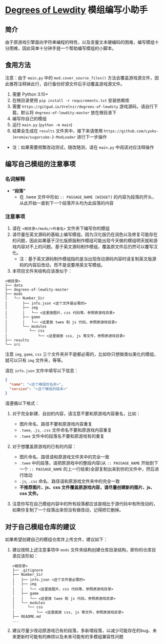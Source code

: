 # [Degrees of Lewdity][dol] 模组编写小助手

## 简介
由于原游戏引擎面向字符串编程的特性，以及变量文本硬编码的困难，编写模组十分困难，因此简单十分钟手搓一个帮助编写模组的小脚本。

## 食用方法
注意：由于 `main.py` 中的 `mod.cover_source_files()` 方法会覆盖游戏源文件，因此推荐注释掉此行，自行备份好源文件后手动覆盖游戏源文件。

1. 需要 Python 3.10+
2. 在根目录使用 `pip install -r requirements.txt` 安装依赖库
3. 需要 `https://gitgud.io/Vrelnir/degrees-of-lewdity` 游戏源码，请自行下载，默认将 `degrees-of-lewdity-master` 放在根目录下
4. 编写你自己的模组
5. 运行 `main.py` (`python -m main`)
6. 结果会生成在 `results` 文件夹中，接下来请使用 `https://github.com/Lyoko-Jeremie/sugarcube-2-ModLoader` 进行下一步操作
- 注：如果需要频繁改动测试，随改随测，请在 `main.py` 中阅读对应注释操作

## 编写自己模组的注意事项
### 名词解释 ###

- __“段落”__
  - 在 .twee 文件中形如 `:: PASSAGE_NAME [WIDGET]` 的内容为段落的开头，从此开始一直到下一个段落开头均为此段落的内容

### 注意事项 ###
1. 请在 `<根目录>/mods/<作者名>` 文件夹下编写你的模组
2. 请尽量在英文源码的基础上编写模组，因为汉化版仍在润色以及修复可能存在的问题，因此如果基于汉化版原版制作模组可能出现今天做的模组明天就和游戏内容对不上的问题。基于英文源码制作模组，覆盖原文件后仍然可以覆写汉化。
   * 注：基于英文源码制作模组指的是当出现改动源码内容时请复制英文版源码的内容后改动，而不是说要用英文写模组。
3. 本项目文件夹结构应该类似于：
```text
<根目录>
├── data
├── degrees-of-lewdity-master
├── mods
│   └── Number_Sir
│       ├── info.json <这个文件是必需的>
│       ├── img
│       │   └── <这里放图片，css 代码等，参照原游戏目录>
│       ├── game
│       │   └── <这里放 twee 和 js 代码，参照原游戏目录>
│       └── modules
│          └── css
│              └── <这里面放 css, js 等文件，参照原游戏目录>
├── results
└── src
```
注意 `img`, `game`, `css` 三个文件夹并不是都必需的，比如你只想做类似美化的模组，就可以只有 `img` 文件夹，等等。

请在 `info.json` 文件中填写以下信息：
```json
{
  "name": "<这个模组的名称>",
  "version": "<这个模组的版本>"
}
```

请遵循以下格式：
   1. 对于完全新建、自创的内容，请注意不要和原游戏内容重名，比如：
      * 图片命名、路径不要和原游戏内容重复
      * `.twee`, `.js`, `.css` 文件命名不要和原游戏内容重复
      * `.twee` 文件中的段落名不要和原游戏有的重复

   2. 对于想覆盖原游戏的已有的内容：
      * 图片命名、路径请和原游戏文件夹中的完全一致
      * `.twee` 中的段落，请把原游戏中的整段内容(从 `:: PASSAGE_NAME` 开始到下一个 `:: PASSAGE_NAME` 的上一行结束)全部复制出来到你的文件中，然后进行改动
      * `.js`, `.css` 命名、路径请和原游戏文件夹中的完全一致
      * __不推荐图片、js、css 文件覆盖原游戏内容，请尽量创建新的图片、js、css 文件。__

   3. 注意你写在自己模组内容中的所有段落都应该是相比于源代码中有所改动的，如果你复制了一个段落出来但没有做改动，记得把它删掉。

## 对于自己模组仓库的建议
如果希望创建自己的模组仓库并上传文件，建议如下：
1. 建议按照上述注意事项中 `mods` 文件夹结构创建仓库目录结构，即你的仓库目录应该形如：
      ```text
      <根目录>
      ├── .gitignore
      ├── Number_Sir
      │   ├── info.json <这个文件是必需的>
      │   ├── img
      │   │   └── <这里放图片，css 代码等，参照原游戏目录>
      │   ├── game
      │   │   └── <这里放 twee 和 js 代码，参照原游戏目录>
      │   └── modules
      │      └── css
      │          └── <这里面放 css, js 等文件，参照原游戏目录>
      ├── README.md
      ...
      ```
2. 建议尽量少改动原游戏已有的段落，多新增段落，以减少可能存在的bug、未来更新时可能有的麻烦以及未来可能有的多模组兼容性问题

[dol]: https://gitgud.io/Vrelnir/degrees-of-lewdity